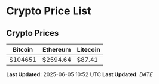 # Crypto Price List

## Crypto Prices
| Bitcoin | Ethereum | Litecoin |
| ------- | -------- | -------- |
| $104651 | $2594.64 | $87.41 |
**Last Updated:** 2025-06-05 10:52 UTC
**Last Updated:** $DATE$
